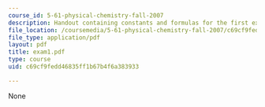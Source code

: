 ```yaml
---
course_id: 5-61-physical-chemistry-fall-2007
description: Handout containing constants and formulas for the first exam.
file_location: /coursemedia/5-61-physical-chemistry-fall-2007/c69cf9fedd46835ff1b67b4f6a383933_exam1.pdf
file_type: application/pdf
layout: pdf
title: exam1.pdf
type: course
uid: c69cf9fedd46835ff1b67b4f6a383933

---
```

None